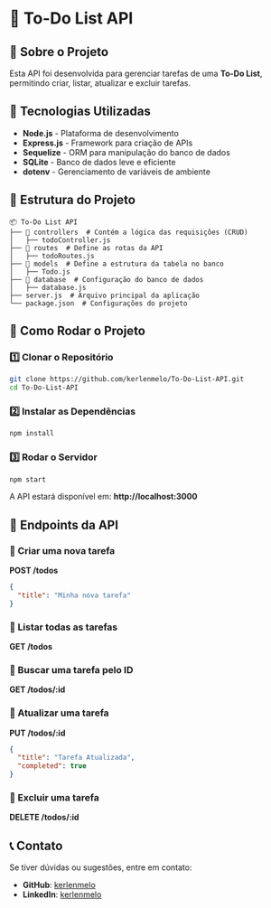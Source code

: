 # 📌 To-Do List API

## 📜 Sobre o Projeto
Esta API foi desenvolvida para gerenciar tarefas de uma **To-Do List**, permitindo criar, listar, atualizar e excluir tarefas.

## 🚀 Tecnologias Utilizadas
- **Node.js** - Plataforma de desenvolvimento
- **Express.js** - Framework para criação de APIs
- **Sequelize** - ORM para manipulação do banco de dados
- **SQLite** - Banco de dados leve e eficiente
- **dotenv** - Gerenciamento de variáveis de ambiente

## 📂 Estrutura do Projeto
```
📦 To-Do List API
├── 📂 controllers  # Contém a lógica das requisições (CRUD)
│   ├── todoController.js
├── 📂 routes  # Define as rotas da API
│   ├── todoRoutes.js
├── 📂 models  # Define a estrutura da tabela no banco
│   ├── Todo.js
├── 📂 database  # Configuração do banco de dados
│   ├── database.js
├── server.js  # Arquivo principal da aplicação
└── package.json  # Configurações do projeto
```

## 🔧 Como Rodar o Projeto
### 1️⃣ Clonar o Repositório
```sh
git clone https://github.com/kerlenmelo/To-Do-List-API.git
cd To-Do-List-API
```
### 2️⃣ Instalar as Dependências
```sh
npm install
```
### 3️⃣ Rodar o Servidor
```sh
npm start
```
A API estará disponível em: **http://localhost:3000**

## 📌 Endpoints da API
### 🔹 Criar uma nova tarefa
**POST /todos**
```json
{
  "title": "Minha nova tarefa"
}
```
### 🔹 Listar todas as tarefas
**GET /todos**
### 🔹 Buscar uma tarefa pelo ID
**GET /todos/:id**
### 🔹 Atualizar uma tarefa
**PUT /todos/:id**
```json
{
  "title": "Tarefa Atualizada",
  "completed": true
}
```
### 🔹 Excluir uma tarefa
**DELETE /todos/:id**

## 📞 Contato
Se tiver dúvidas ou sugestões, entre em contato:
- **GitHub**: [kerlenmelo](https://github.com/kerlenmelo)
- **LinkedIn**: [kerlenmelo](https://www.linkedin.com/in/kerlenmelo/)

